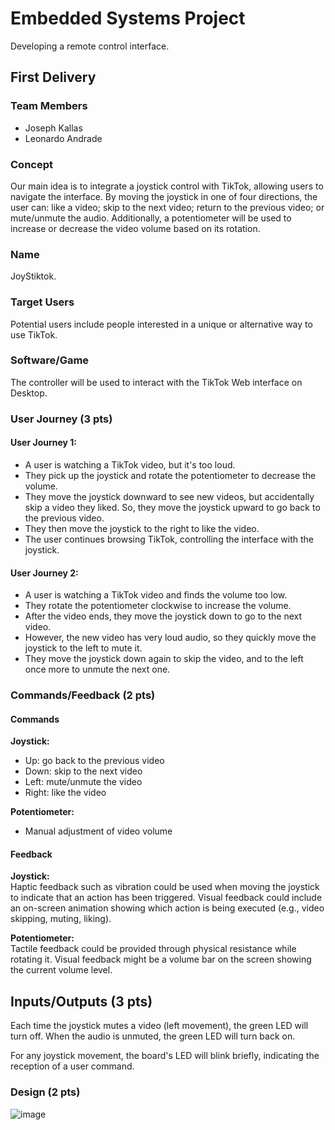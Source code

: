 
# Embedded Systems Project

Developing a remote control interface.

## First Delivery

### Team Members

- Joseph Kallas
- Leonardo Andrade

### Concept

Our main idea is to integrate a joystick control with TikTok, allowing users to navigate the interface. By moving the joystick in one of four directions, the user can: like a video; skip to the next video; return to the previous video; or mute/unmute the audio. Additionally, a potentiometer will be used to increase or decrease the video volume based on its rotation.

### Name

JoyStiktok.

### Target Users

Potential users include people interested in a unique or alternative way to use TikTok.

### Software/Game

The controller will be used to interact with the TikTok Web interface on Desktop.

### User Journey (3 pts)

#### User Journey 1:

- A user is watching a TikTok video, but it's too loud.
- They pick up the joystick and rotate the potentiometer to decrease the volume.
- They move the joystick downward to see new videos, but accidentally skip a video they liked. So, they move the joystick upward to go back to the previous video.
- They then move the joystick to the right to like the video.
- The user continues browsing TikTok, controlling the interface with the joystick.

#### User Journey 2:

- A user is watching a TikTok video and finds the volume too low.
- They rotate the potentiometer clockwise to increase the volume.
- After the video ends, they move the joystick down to go to the next video.
- However, the new video has very loud audio, so they quickly move the joystick to the left to mute it.
- They move the joystick down again to skip the video, and to the left once more to unmute the next one.

### Commands/Feedback (2 pts)

#### Commands

**Joystick:**
- Up: go back to the previous video
- Down: skip to the next video
- Left: mute/unmute the video
- Right: like the video

**Potentiometer:**
- Manual adjustment of video volume

#### Feedback

**Joystick:**  
Haptic feedback such as vibration could be used when moving the joystick to indicate that an action has been triggered. Visual feedback could include an on-screen animation showing which action is being executed (e.g., video skipping, muting, liking).

**Potentiometer:**  
Tactile feedback could be provided through physical resistance while rotating it. Visual feedback might be a volume bar on the screen showing the current volume level.

## Inputs/Outputs (3 pts)

Each time the joystick mutes a video (left movement), the green LED will turn off. When the audio is unmuted, the green LED will turn back on.

For any joystick movement, the board's LED will blink briefly, indicating the reception of a user command.

### Design (2 pts)

<!--
Create a rough sketch of how the controller would look (this will be required in a later stage).
-->

![image](https://user-images.githubusercontent.com/79852830/226080812-e1710b83-4bfc-4d33-988c-df9c6994a957.png)
